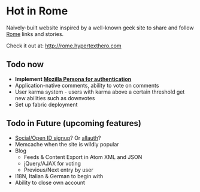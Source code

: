 # Hot in Rome

Naively-built website inspired by a well-known geek site to share and follow <a href="http://hotinrome.com">Rome</a> links and stories.

Check it out at: <http://rome.hypertexthero.com>

## Todo now

- **Implement [Mozilla Persona for authentication](https://developer.mozilla.org/en-US/docs/Mozilla/Persona/Why_Persona)**
- Application-native comments, ability to vote on comments
- User karma system - users with karma above a certain threshold get new abilities such as downvotes
- Set up fabric deployment

## Todo in Future (upcoming features)

- [Social/Open ID signup](https://github.com/flashingpumpkin/django-socialregistration)? Or [allauth](https://github.com/pennersr/django-allauth)?
- Memcache when the site is wildly popular
- Blog
    - Feeds & Content Export in Atom XML and JSON
    - jQuery/AJAX for voting
    - Previous/Next entry by user
- I18N, Italian & German to begin with
- Ability to close own account
